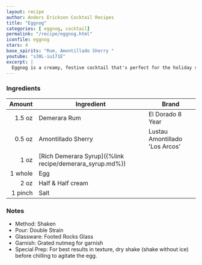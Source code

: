 ```yaml
---
layout: recipe
author: Anders Erickson Cocktail Recipes
title: "Eggnog"
categories: [ eggnog, cocktail]
permalink: "/recipe/eggnog.html"
iconfile: eggnog
stars: 4
base_spirits: "Rum, Amontillado Sherry "
youtube: "s30L-iu171E"
excerpt: |
  Eggnog is a creamy, festive cocktail that's perfect for the holiday season. It's made with a base of eggs, sugar, milk, and cream, and is typically flavored with spices like nutmeg, cinnamon, and cloves. Alcohol, such as brandy, rum, or bourbon, is often added to give it a kick.
---
```


### Ingredients

|  Amount | Ingredient                                               | Brand                          |
| ------: | -------------------------------------------------------- | ------------------------------ |
|  1.5 oz | Demerara Rum                                             | El Dorado 8 Year               |
|  0.5 oz | Amontillado Sherry                                       | Lustau Amontillado 'Los Arcos' |
|    1 oz | [Rich Demerara Syrup]({%link recipe/demerara_syrup.md%}) |
| 1 whole | Egg                                                      |
|    2 oz | Half & Half cream                                        |
| 1 pinch | Salt                                                     |

### Notes

- Method: Shaken
- Pour: Double Strain
- Glassware: Footed Rocks Glass
- Garnish: Grated nutmeg for garnish
- Special Prep: For best results in texture, dry shake (shake without ice) before chilling to agitate the egg.
